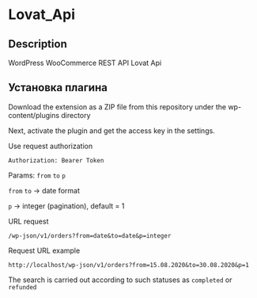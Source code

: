 # Lovat_Api

## Description
WordPress WooCommerce REST API Lovat Api

## Установка плагина

Download the extension as a ZIP file from this repository under the wp-content/plugins directory

Next, activate the plugin and get the access key in the settings.

Use request authorization

```
Authorization: Bearer Token
```
Params: `from` `to` `p`

`from` `to` -> date format

`p` -> integer (pagination), default = 1

URL request 
```
/wp-json/v1/orders?from=date&to=date&p=integer
```
 
Request URL example

```
http://localhost/wp-json/v1/orders?from=15.08.2020&to=30.08.2020&p=1
```

The search is carried out according to such statuses as `completed` or `refunded`
